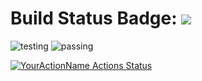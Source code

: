 # Build Status Badge: ![](https://github.com/johnmorrisQADeveloper/cypress_cucumber/workflows/main/badge.svg)

![testing](https://github.com/actions/cypress_cucumber/workflows/Greet%20Everyone/badge.svg)
![passing](https://github.com/actions/cypress_cucumber/workflows/.github/workflows/main.yml/badge.svg)

[![YourActionName Actions Status](https://github.com/johnmorrisQADeveloper/cypress_cucumber/workflows/main/badge.svg)](https://github.com/johnmorrisQADeveloper/cypress_cucumber)